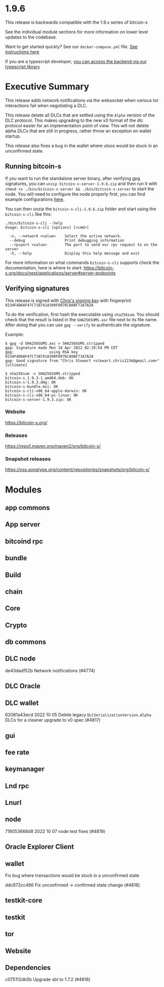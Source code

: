 # 1.9.6

This release is backwards compatible with the 1.9.x series of bitcoin-s

See the individual module sections for more information on lower level updates to the codebase.

Want to get started quickly? See our `docker-compose.yml` file. [See instructions here](https://github.com/bitcoin-s/bitcoin-s/#docker)

If you are a typescript developer, [you can access the backend via our typescript library](https://github.com/bitcoin-s/bitcoin-s-ts)

# Executive Summary

This release adds network notifications via the websocket when various tor interactions fail when negotiating a DLC.

This release delete all DLCs that are settled using the `Alpha` version of the DLC protocol.
This makes upgrading to the new v0 format of the dlc protocol easier for an implementation point of view.
This will not delete alpha DLCs that are still in progress, rather throw an exception on wallet startup.

This release also fixes a bug in the wallet where utxos would be stuck in an unconfirmed state.

## Running bitcoin-s

If you want to run the standalone server binary, after verifying gpg signatures, you
can `unzip bitcoin-s-server-1.9.6.zip` and then run it with `chmod +x ./bin/bitcoin-s-server && ./bin/bitcoin-s-server` to start the node. You will need to
configure the node properly first, you can find example
configurations [here](https://bitcoin-s.org/docs/config/configuration#example-configuration-file).

You can then unzip the `bitcoin-s-cli-1.9.6.zip` folder and start using the `bitcoin-s-cli` like this:

```bashrc
./bin/bitcoin-s-cli --help
Usage: bitcoin-s-cli [options] [<cmd>]

  -n, --network <value>    Select the active network.
  --debug                  Print debugging information
  --rpcport <value>        The port to send our rpc request to on the server
  -h, --help               Display this help message and exit
```

For more information on what commands `bitcoin-s-cli` supports check the documentation, here is where to
start: https://bitcoin-s.org/docs/next/applications/server#server-endpoints

## Verifying signatures

This release is signed with [Chris's signing key](https://bitcoin-s.org/docs/next/security#disclosure) with
fingerprint `9234F4D6AF47C71B741A390F8976CA0AF71A7A2A`

To do the verification, first hash the executable using `sha256sum`. You should check that the result is listed in
the `SHA256SUMS.asc` file next to its file name. After doing that you can use `gpg --verify` to authenticate the
signature.

Example:

```
$ gpg -d SHA256SUMS.asc > SHA256SUMS.stripped
gpg: Signature made Mon 18 Apr 2022 02:19:54 PM CDT
gpg:                using RSA key 9234F4D6AF47C71B741A390F8976CA0AF71A7A2A
gpg: Good signature from "Chris Stewart <stewart.chris1234@gmail.com>" [ultimate]

$ sha256sum -c SHA256SUMS.stripped                                                                                            
bitcoin-s_1.9.3-1_amd64.deb: OK
bitcoin-s-1.9.3.dmg: OK
bitcoin-s-bundle.msi: OK
bitcoin-s-cli-x86_64-apple-darwin: OK
bitcoin-s-cli-x86_64-pc-linux: OK
bitcoin-s-server-1.9.3.zip: OK

```

### Website

https://bitcoin-s.org/

### Releases

https://repo1.maven.org/maven2/org/bitcoin-s/

### Snapshot releases

https://oss.sonatype.org/content/repositories/snapshots/org/bitcoin-s/

# Modules

## app commons

## App server

## bitcoind rpc

## bundle

## Build

## chain

## Core

## Crypto

## db commons

## DLC node

de43dadf52b Network notifications (#4774)

## DLC Oracle

## DLC wallet

62081a43ecd 2022 10 05 Delete legacy `DLCSerializationVersion.Alpha` DLCs for a cleaner upgrade to v0 spec (#4817)

## gui

## fee rate

## keymanager

## Lnd rpc

## Lnurl

## node

718053668d8 2022 10 07 node test fixes (#4819)

## Oracle Explorer Client

## wallet

Fix bug where transactions would be stuck in a unconfirmed state

ddc672cc466 Fix unconfirmed -> confirmed state change (#4816)

## testkit-core

## testkit

## tor

## Website

## Dependencies

c075112db5b Upgrade sbt to 1.7.2 (#4818)